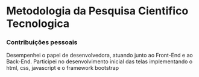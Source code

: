 <h1> Metodologia da Pesquisa Cientifico Tecnologica </h1>
<h3>Contribuições pessoais</h3>
Desempenhei o papel de desenvolvedora, atuando junto ao Front-End e ao Back-End. Participei no desenvolvimento inicial das telas implementando o html, css, javascript e o framework bootstrap 
